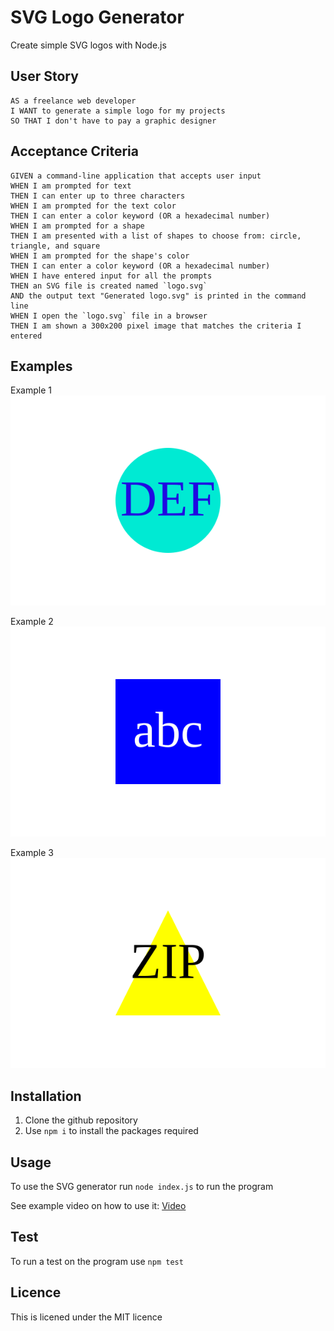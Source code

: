 # SVG Logo Generator
Create simple SVG logos with Node.js

## User Story
```
AS a freelance web developer
I WANT to generate a simple logo for my projects
SO THAT I don't have to pay a graphic designer
```

## Acceptance Criteria
```
GIVEN a command-line application that accepts user input
WHEN I am prompted for text
THEN I can enter up to three characters
WHEN I am prompted for the text color
THEN I can enter a color keyword (OR a hexadecimal number)
WHEN I am prompted for a shape
THEN I am presented with a list of shapes to choose from: circle, triangle, and square
WHEN I am prompted for the shape's color
THEN I can enter a color keyword (OR a hexadecimal number)
WHEN I have entered input for all the prompts
THEN an SVG file is created named `logo.svg`
AND the output text "Generated logo.svg" is printed in the command line
WHEN I open the `logo.svg` file in a browser
THEN I am shown a 300x200 pixel image that matches the criteria I entered
```
## Examples

Example 1
![example 1](./examples/example1.svg)

Example 2
![example 2](./examples/example2.svg)

Example 3
![example 3](./examples/example3.svg)

## Installation

1) Clone the github repository
2) Use `npm i` to install the packages required

## Usage

To use the SVG generator run `node index.js` to run the program

See example video on how to use it: [Video](https://drive.google.com/file/d/15gTB-PEhGN6__EgMr-FCuDcpLNg567BX/view)

## Test

To run a test on the program use `npm test`

## Licence

This is licened under the MIT licence